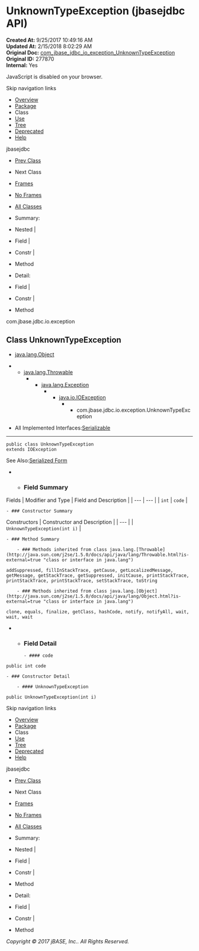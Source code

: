 # UnknownTypeException (jbasejdbc   API)

**Created At:** 9/25/2017 10:49:16 AM  
**Updated At:** 2/15/2018 8:02:29 AM  
**Original Doc:** [com_jbase_jdbc_io_exception_UnknownTypeException](https://docs.jbase.com/39236-exception/com_jbase_jdbc_io_exception_UnknownTypeException)  
**Original ID:** 277870  
**Internal:** Yes  

<!--<br>    try {<br>        if (location.href.indexOf('is-external=true') == -1) {<br>            parent.document.title="UnknownTypeException (jbasejdbc   API)";<br>        }<br>    }<br>    catch(err) {<br>    }<br>//-->
JavaScript is disabled on your browser.

Skip navigation links

- [Overview](../../../../../overview-summary.html)
- [Package](./../com.jbase.jdbc.io.exception-%28jbasejdbc---api%29)
- Class
- [Use](./../class-use/uses-of-class-com.jbase.jdbc.io.exception.unknowntypeexception-%28jbasejdbc---api%29)
- [Tree](./../com.jbase.jdbc.io.exception-class-hierarchy-%28jbasejdbc---api%29)
- [Deprecated](../../../../../deprecated-list.html)
- [Help](../../../../../help-doc.html)


jbasejdbc <br>

- [Prev Class](./../unexpectedcharacterexception-%28jbasejdbc---api%29 "class in com.jbase.jdbc.io.exception")
- Next Class


- [Frames](./.)
- [No Frames](./.)


- [All Classes](../../../../../allclasses-noframe.html)


<!--<br>  allClassesLink = document.getElementById("allclasses\_navbar\_top");<br>  if(window==top) {<br>    allClassesLink.style.display = "block";<br>  }<br>  else {<br>    allClassesLink.style.display = "none";<br>  }<br>  //-->

- Summary:
- Nested |
- Field |
- Constr |
- Method


- Detail:
- Field |
- Constr |
- Method

com.jbase.jdbc.io.exception

## Class UnknownTypeException

- [java.lang.Object](http://java.sun.com/j2se/1.5.0/docs/api/java/lang/Object.html?is-external=true "class or interface in java.lang")
- - [java.lang.Throwable](http://java.sun.com/j2se/1.5.0/docs/api/java/lang/Throwable.html?is-external=true "class or interface in java.lang")
    - - [java.lang.Exception](http://java.sun.com/j2se/1.5.0/docs/api/java/lang/Exception.html?is-external=true "class or interface in java.lang")
        - - [java.io.IOException](http://java.sun.com/j2se/1.5.0/docs/api/java/io/IOException.html?is-external=true "class or interface in java.io")
            - - com.jbase.jdbc.io.exception.UnknownTypeException


- All Implemented Interfaces:[Serializable](http://java.sun.com/j2se/1.5.0/docs/api/java/io/Serializable.html?is-external=true "class or interface in java.io")
* * *


```
public class UnknownTypeException
extends IOException
```
See Also:[Serialized Form](./../../../../jrcs/serialized-form#com.jbase.jdbc.io.exception)

- - ### Field Summary


Fields | Modifier and Type | Field and Description |
| --- | --- |
| `int` | `code`  |


    - ### Constructor Summary


Constructors | Constructor and Description |
| --- |
| `UnknownTypeException(int i)`  |


    - ### Method Summary

        - ### Methods inherited from class java.lang.[Throwable](http://java.sun.com/j2se/1.5.0/docs/api/java/lang/Throwable.html?is-external=true "class or interface in java.lang")
`addSuppressed, fillInStackTrace, getCause, getLocalizedMessage, getMessage, getStackTrace, getSuppressed, initCause, printStackTrace, printStackTrace, printStackTrace, setStackTrace, toString`


        - ### Methods inherited from class java.lang.[Object](http://java.sun.com/j2se/1.5.0/docs/api/java/lang/Object.html?is-external=true "class or interface in java.lang")
`clone, equals, finalize, getClass, hashCode, notify, notifyAll, wait, wait, wait`

- - ### Field Detail

        - #### code

```
public int code
```


    - ### Constructor Detail

        - #### UnknownTypeException

```
public UnknownTypeException(int i)
```

Skip navigation links

- [Overview](../../../../../overview-summary.html)
- [Package](./../com.jbase.jdbc.io.exception-%28jbasejdbc---api%29)
- Class
- [Use](./../class-use/uses-of-class-com.jbase.jdbc.io.exception.unknowntypeexception-%28jbasejdbc---api%29)
- [Tree](./../com.jbase.jdbc.io.exception-class-hierarchy-%28jbasejdbc---api%29)
- [Deprecated](../../../../../deprecated-list.html)
- [Help](../../../../../help-doc.html)


jbasejdbc <br>

- [Prev Class](./../unexpectedcharacterexception-%28jbasejdbc---api%29 "class in com.jbase.jdbc.io.exception")
- Next Class


- [Frames](./.)
- [No Frames](./.)


- [All Classes](../../../../../allclasses-noframe.html)


<!--<br>  allClassesLink = document.getElementById("allclasses\_navbar\_bottom");<br>  if(window==top) {<br>    allClassesLink.style.display = "block";<br>  }<br>  else {<br>    allClassesLink.style.display = "none";<br>  }<br>  //-->

- Summary:
- Nested |
- Field |
- Constr |
- Method


- Detail:
- Field |
- Constr |
- Method

*Copyright © 2017 jBASE, Inc.. All Rights Reserved.*
